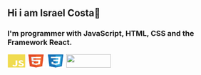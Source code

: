 ## Hi i am Israel Costa👋

### I'm programmer with JavaScript, HTML, CSS and the Framework React.
<div style="display: inline_block">
<img align="center" alt="Israel-Js" height="30" width="40" src="https://raw.githubusercontent.com/devicons/devicon/master/icons/javascript/javascript-plain.svg">
<img align="center" alt="Israel-HTML" height="30" width="40" src="https://raw.githubusercontent.com/devicons/devicon/master/icons/html5/html5-original.svg">
<img align="center" alt="Israel-CSS" height="30" width="40" src="https://raw.githubusercontent.com/devicons/devicon/master/icons/css3/css3-original.svg">
<a href="https://www.linkedin.com/in/rafaella-ballerini-45875016a"(https://www.linkedin.com/in/israelcosta-/) target="_blank"><img  align="center" 
 height="30" width="100" src="https://img.shields.io/badge/-LinkedIn-%230077B5?style=for-the-badge&logo=linkedin&logoColor=white" target="_blank"></a> 
</div>

